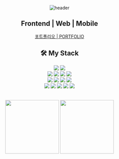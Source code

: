 <div align = 'center'>
 
![header](https://capsule-render.vercel.app/api?type=waving&color=00B8FF&height=300&section=header&text=Yimkeul&fontColor=FFFF&fontSize=90)

## Frontend | Web | Mobile
 
[포트폴리오 | PORTFOLIO](https://yimkeul.github.io/)

 ## 🛠 My Stack
 
 <div>
  
 <img src="https://img.shields.io/badge/JAVA-EE4C2C?style=for-the-badge&logo=Eclipse IDE&logoColor=white">
 <img src="https://img.shields.io/badge/Python-3776AB?style=for-the-badge&logo=Python&logoColor=white">
 
 <br/>
 
 <img src="https://img.shields.io/badge/HTML-E34F26?style=for-the-badge&logo=HTML5&logoColor=white">
 <img src="https://img.shields.io/badge/CSS-1572B6?style=for-the-badge&logo=CSS3&logoColor=white">
 <img src="https://img.shields.io/badge/JavaScript-F7DF1E?style=for-the-badge&logo=JavaScript&logoColor=white">
  <img src="https://img.shields.io/badge/TypeScript-3178C6?style=for-the-badge&logo=TypeScript&logoColor=white">
 <br/>
 
  <img src="https://img.shields.io/badge/React-0088CC?style=for-the-badge&logo=React&logoColor=white">
  <img src="https://img.shields.io/badge/React Native-00B2A5?style=for-the-badge&logo=Create React App&logoColor=white">
   <img src="https://img.shields.io/badge/styledcomponents-DB7093?style=for-the-badge&logo=styledcomponents&logoColor=white">
   <img src="https://img.shields.io/badge/Android Studio-005A2B?style=for-the-badge&logo=Android&logoColor=white">
 
 <br/>
 
  <img src="https://img.shields.io/badge/GitHub-181717?style=for-the-badge&logo=GitHub&logoColor=white">
  <img src="https://img.shields.io/badge/GitHub Actions-2088FF?style=for-the-badge&logo=GitHub Actions&logoColor=white">
 <img src="https://img.shields.io/badge/Notion-000000?style=for-the-badge&logo=Notion&logoColor=white">
  <img src="https://img.shields.io/badge/Slack-4A154B?style=for-the-badge&logo=Slack&logoColor=white">
 <img src="https://img.shields.io/badge/Figma-F24E1E?style=for-the-badge&logo=Figma&logoColor=white">

 </div>
  <br/> <br/>

<img height="170em" src="https://github-readme-stats.vercel.app/api?username=YimKeul&show_icons=true&theme=react" align="center" />
<img height="170em" src="https://github-readme-stats.vercel.app/api/top-langs?username=yimkeul&show_icons=true&locale=en&layout=compact&hide=jupyter%20notebook&theme=react" align="center" />
</div>











